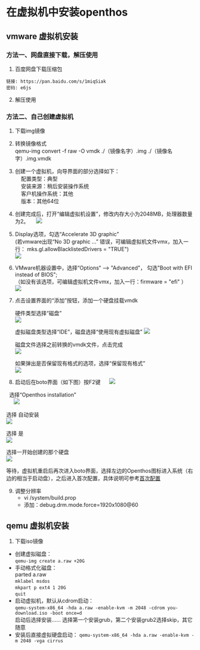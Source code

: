 # 在虚拟机中安装openthos   
## vmware 虚拟机安装

### 方法一、网盘直接下载，解压使用
1. 百度网盘下载压缩包
```  
链接: https://pan.baidu.com/s/1miqSiak 
密码: e6js
```  
2. 解压使用

### 方法二、自己创建虚拟机
1. 下载img镜像   
     
2. 转换镜像格式   
      qemu-img  convert  -f raw -O vmdk  ./（镜像名字）.img  ./（镜像名字）.img.vmdk   
         
3. 创建一个虚拟机，向导界面的部分选择如下：   
     配置类型：典型   
     安装来源：稍后安装操作系统   
     客户机操作系统：其他   
     版本：其他64位   
        
4. 创建完成后，打开“编辑虚拟机设置”，修改内存大小为2048MB，处理器数量为2。
     ![](pic/anzhuang/vmware.png)   
        
5. Display选项，勾选“Accelerate 3D graphic”   
     (若vmware出现“No 3D graphic ...” 错误，可编辑虚拟机文件vmx，加入一行： mks.gl.allowBlacklistedDrivers = "TRUE")   
     ![](pic/anzhuang/vmware3d.png)   
     
6. VMware机器设置中，选择“Options“ --> "Advanced"， 勾选"Boot with EFI instead of BIOS";   
     （如没有该选项，可编辑虚拟机文件vmx，加入一行：firmware = "efi" ）    
     ![](pic/anzhuang/vmwareboot.png)     
        
7. 点击设置界面的“添加”按钮，添加一个硬盘挂载vmdk   
         
   硬件类型选择“磁盘”   
      ![](pic/anzhuang/hardware.png)   
         
   虚拟磁盘类型选择“IDE”，磁盘选择“使用现有虚拟磁盘”
      ![](pic/anzhuang/disk.png)   
         
   磁盘文件选择之前转换的vmdk文件，点击完成   
      ![](pic/anzhuang/selectdisk.png)   
         
   如果弹出是否保留现有格式的选项，选择“保留现有格式”    
      ![](pic/anzhuang/keepfmt.png)
  
8. 启动后在boto界面（如下图）按F2键
      ![](pic/anzhuang/boto1.png)   
         
   选择“Openthos installation”   
      ![](pic/anzhuang/botoF2.png)   
         
   选择 自动安装   
      ![](pic/anzhuang/vmAutoInstall.png)   
      
   选择 是    
      ![](pic/anzhuang/vmAutoInstall1.png)   
      
   选择一开始创建的那个硬盘    
      ![](pic/anzhuang/vmAutoInstall1.png)   
      
   等待，虚拟机重启后再次进入boto界面，选择左边的Openthos图标进入系统（右边的相当于启动盘），之后进入首次配置，具体说明可参考[首次配置](./三.首次配置.md)    
      
9. 调整分辨率
     - vi /system/build.prop
     - 添加：debug.drm.mode.force=1920x1080@60
   
## qemu 虚拟机安装

1. 下载iso镜像

  - 创建虚拟磁盘：  
    `qemu-img create a.raw +20G`  
  - 手动格式化磁盘：  
    parted a.raw  
        `mklabel msdos`  
        `mkpart p ext4 1 20G`  
        `quit`
  - 启动虚拟机，默认从cdrom启动：  
    `qemu-system-x86_64 -hda a.raw -enable-kvm -m 2048 -cdrom you-download.iso -boot once=d`  
    启动后选择安装…… 选择第一个安装grub，第二个安装grub2选择skip，其它随意
  - 安装后直接虚拟硬盘启动：
    `qemu-system-x86_64 -hda a.raw -enable-kvm -m 2048 -vga cirrus`

